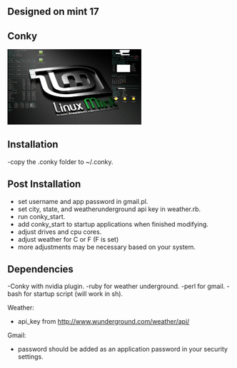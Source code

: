 ## Designed on mint 17
## Conky
<img src='example.png' width='300px'>

## Installation
-copy the .conky folder to ~/.conky.

## Post Installation
- set username and app password in gmail.pl.
- set city, state, and weatherunderground api key in weather.rb.
- run conky_start.
- add conky_start to startup applications when finished modifying.
- adjust drives and cpu cores.
- adjust weather for C or F (F is set)
- more adjustments may be necessary based on your system.

## Dependencies
-Conky with nvidia plugin.
-ruby for weather underground.
-perl for gmail.
-bash for startup script (will work in sh).


Weather:  
  - api_key from http://www.wunderground.com/weather/api/

Gmail:
  - password should be added as an application password in your security settings.
